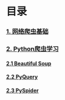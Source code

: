 # 目录

### [1. 网络爬虫基础](spider.md)
### [2. Python爬虫学习](python_spider.md)
#### [2.1 Beautiful Soup](BeautifulSoup.md)
#### [2.2 PyQuery](PyQuery.md)
#### [2.3 PySpider](pyspider.md)